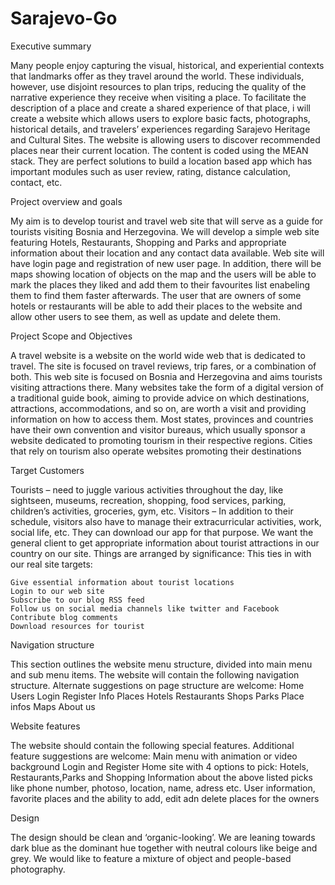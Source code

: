 # Sarajevo-Go

Executive summary

Many people enjoy capturing the visual, historical, and experiential contexts that landmarks offer as they travel around the world. These individuals, however, use disjoint resources to plan trips, reducing the quality of the narrative experience they receive when visiting a place. To facilitate the description of a place and create a shared experience of that place, i will create a website which allows users to explore basic facts, photographs, historical details, and travelers’ experiences regarding Sarajevo Heritage and Cultural Sites. 
The website is allowing users to discover recommended places near their current location. The content is coded using the MEAN stack. They are perfect solutions to build a location based app which has important modules such as user review, rating, distance calculation, contact, etc. 

Project overview and goals

My aim is to develop tourist and travel web site that will serve as a guide for tourists visiting Bosnia and Herzegovina. 
We will develop a simple web site featuring Hotels, Restaurants, Shopping and Parks and appropriate information about their location and any contact data available. Web site will have login page and registration of new user page. In addition, there will be maps showing location of objects on the map and the users will be able to mark the places they liked and add them to their favourites list enabeling them to find them faster afterwards. The user that are owners of some hotels or restaurants will be able to add their places to the website and allow other users to see them, as well as update and delete them.

Project Scope and Objectives

A travel website is a website on the world wide web that is dedicated to travel. The site is focused on travel reviews, trip fares, or a combination of both. This web site is focused on Bosnia and Herzegovina and aims tourists visiting attractions there. Many websites take the form of a digital version of a traditional guide book, aiming to provide advice on which destinations, attractions, accommodations, and so on, are worth a visit and providing information on how to access them.
Most states, provinces and countries have their own convention and visitor bureaus, which usually sponsor a website dedicated to promoting tourism in their respective regions. Cities that rely on tourism also operate websites promoting their destinations

Target Customers

Tourists – need to juggle various activities throughout the day, like sightseen, museums, recreation, shopping, food services, parking, children’s activities, groceries, gym, etc.
Visitors – In addition to their schedule, visitors also have to manage their extracurricular activities, work, social life, etc. They can download our app for that purpose.
We want the general client to get appropriate information about tourist attractions in our country  on our site. Things are arranged by significance: 
This ties in with our real site targets: 

    Give essential information about tourist locations
    Login to our web site
    Subscribe to our blog RSS feed
    Follow us on social media channels like twitter and Facebook
    Contribute blog comments
    Download resources for tourist 

Navigation structure

This section outlines the website menu structure, divided into main menu and sub menu items. 
The website will contain the following navigation structure. Alternate suggestions on page structure are welcome: 
Home
Users
    Login
    Register
    Info
Places
    Hotels
    Restaurants
    Shops
    Parks
    Place infos
    Maps
About us


Website features

The website should contain the following special features. Additional feature suggestions are welcome:
    Main menu with animation or video background
    Login and Register
    Home site with 4 options to pick: Hotels, Restaurants,Parks and Shopping 
    Information about the above listed picks like phone number, photoso, location, name, adress etc.
    User information, favorite places and the ability to add, edit adn delete places for the owners

Design

The design should be clean and ‘organic-looking’. We are leaning towards dark blue as the dominant hue together with neutral colours like beige and grey. We would like to feature a mixture of object and people-based photography.
